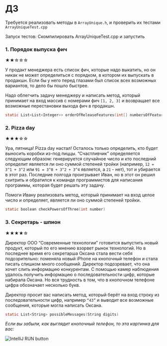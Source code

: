 # ДЗ 
Требуется реализовать методы в `ArrayUnique.h`, и проверить их тестами `ArrayUniqueTest.cpp`

Запуск тестов: 
Скомпилировать ArrayUniqueTest.cpp и запустить
### 1. Порядок выпуска фич
★★☆☆☆

У продакт менеджера есть список фич, которые надо выкатить, но он никак не может определиться с порядком, в котором их выпускать в продакшн. Если бы у него перед глазами был список всех возможных вариантов, то дело бы пошло быстрее.

Надо облегчить задачу менеджеру и написать метод, который принимает на вход массив с номерами фич `[1, 2, 3]` и возвращает все возможные перестановки выхода фич в продакшн.

```h
static List<List<Integer>> orderOfReleaseFeatures(int[] numbersOfFeatures)
```
### 2. Pizza day
★★★☆☆

Ура, пятница! Pizza day настал! Осталось только определить, кто будет выносить коробки из-под пиццы. “Счастливчик” определяется следующим образом: генерируется случайное число и кто последний определит является ли оно суммой степеней тройки (например, `12 = 3^1 + 3^2` или `91 = 3^0 + 3^2 + 3^4` является, а `21` - нет), тот и убирается в этот раз. Последние полгода проигрывает Иван, но в этот он решил схитрить и обратился к команде программистов для написания программы, которая будет решать эту задачу.

Помоги Ивану реализовать метод, который принимает на вход целое число и определяет, является ли оно суммой степеней тройки.

```h
static boolean checkPowersOfThree(int number)
```

### 3. Секретарь - шпион
★★★★☆

Директор ООО “Современные технологии” готовится выпустить новый продукт, который по его мнению взорвет рынок технологий. Но в последнее время его секретарша Оксана стала вести себя подозрительно: поменяла новый iPhone на кнопочный телефон и стала писать слишком много сообщений. Директор подозревает, что она хочет слить информацию конкурентам. С помощью камер наблюдения удалось получить информацию о последовательности цифр, которые набирала Оксана. Но вся трудность в том, что в кнопочном телефоне цифра обозначает несколько букв.

Директор просит вас написать метод, который берёт на вход строку из последовательности цифр, например `“43”` и выводит все возможные сообщения, которые могла написать Оксана.

```h
static List<String> possibleMessages(String digits)
```
*Если вы забыли, как выглядит кнопочный телефон, то эта картинка для вас:*

![IntelliJ RUN button](https://i.imgur.com/1YzgsYB.png)